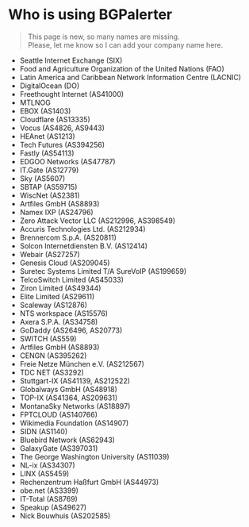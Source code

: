 # Who is using BGPalerter

> This page is new, so many names are missing.  
Please, let me know so I can add your company name here.

* Seattle Internet Exchange (SIX)
* Food and Agriculture Organization of the United Nations (FAO)
* Latin America and Caribbean Network Information Centre (LACNIC)
* DigitalOcean (DO)
* Freethought Internet (AS41000)
* MTLNOG
* EBOX (AS1403)
* Cloudflare (AS13335)
* Vocus (AS4826, AS9443)
* HEAnet (AS1213)
* Tech Futures (AS394256)
* Fastly (AS54113)
* EDGOO Networks (AS47787)
* IT.Gate (AS12779)
* Sky (AS5607)
* SBTAP (AS59715)
* WiscNet (AS2381)
* Artfiles GmbH (AS8893)
* Namex IXP (AS24796)
* Zero Attack Vector LLC (AS212996, AS398549)
* Accuris Technologies Ltd. (AS212934)
* Brennercom S.p.A. (AS20811)
* Solcon Internetdiensten B.V. (AS12414)
* Webair (AS27257)
* Genesis Cloud (AS209045)
* Suretec Systems Limited T/A SureVoIP (AS199659)
* TelcoSwitch Limited (AS45033)
* Ziron Limited (AS49344)
* Elite Limited (AS29611)
* Scaleway (AS12876)
* NTS workspace (AS15576)
* Axera S.P.A. (AS34758)
* GoDaddy (AS26496, AS20773)
* SWITCH (AS559)
* Artfiles GmbH (AS8893)
* CENGN (AS395262)
* Freie Netze München e.V. (AS212567)
* TDC NET (AS3292)
* Stuttgart-IX (AS41139, AS212522)
* Globalways GmbH (AS48918)
* TOP-IX (AS41364, AS209631)
* MontanaSky Networks (AS18897)
* FPTCLOUD (AS140766)
* Wikimedia Foundation (AS14907)
* SIDN (AS1140)
* Bluebird Network (AS62943)
* GalaxyGate (AS397031)
* The George Washington University (AS11039)
* NL-ix (AS34307)
* LINX (AS5459)
* Rechenzentrum Haßfurt GmbH (AS44973)
* obe.net (AS3399)
* IT-Total (AS8769)
* Speakup (AS49627)
* Nick Bouwhuis (AS202585)
